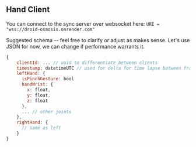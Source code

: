 ## Hand Client

You can connect to the sync server over websocket here: `URI = "wss://droid-osmosis.onrender.com"`

Suggested schema -- feel free to clarify or adjust as makes sense. Let's use JSON for now, we can change if performance warrants it.

```javascript
{
    clientId: ... // uuid to differentiate between clients
    timestamp: datetimeUTC // used for delta for time lapse between frames
    leftHand: {
      isPinchGesture: bool
      handWrist: {
        x: float,
        y: float,
        z: float
      },
      ... // other joints
    },
    rightHand: {
      // same as left
    }
}
```
